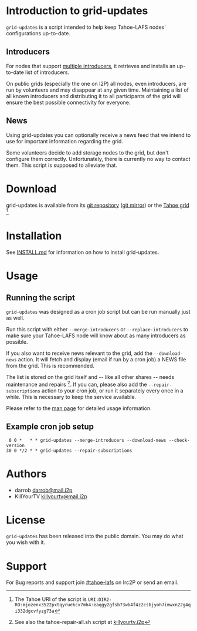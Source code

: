 Introduction to grid-updates
============================

`grid-updates` is a script intended to help keep Tahoe-LAFS nodes'
configurations up-to-date.

Introducers
-----------

For nodes that support [multiple introducers], it retrieves and installs an
up-to-date list of introducers.

On public grids (especially the one on I2P) all nodes, even introducers, are
run by volunteers and may disappear at any given time.  Maintaining a list of
all known introducers and distributing it to all participants of the grid will
ensure the best possible connectivity for everyone.

News
----

Using grid-updates you can optionally receive a news feed that we intend to use
for important information regarding the grid.

Some volunteers decide to add storage nodes to the grid, but don't configure
them correctly.  Unfortunately, there is currently no way to contact them.
This script is supposed to alleviate that.

Download
========

grid-updates is available from its [git repository] ([git mirror])
or the [Tahoe grid] [^1].

Installation
============

See [INSTALL.md] for information on how to install grid-updates.

Usage
====

Running the script
------------------

`grid-updates` was designed as a cron job script but can be run manually just
as well.

Run this script with either `--merge-introducers` or `--replace-introducers` to
make sure your Tahoe-LAFS node will know about as many introducers as possible.

If you also want to receive news relevant to the grid, add the
`--download-news` action.  It will fetch and display (email if run by a cron
job) a NEWS file from the grid.  This is recommended.

The list is stored on the grid itself and -- like all other shares -- needs
maintenance and repairs [^2].  If you can, please also add the
`--repair-subscriptions` action to your cron job, or run it separately every
once in a while.  This is necessary to keep the service available.

Please refer to the [man page] for detailed usage information.

Example cron job setup
----------------------

     0 0 *   * * grid-updates --merge-introducers --download-news --check-version
    30 0 */2 * * grid-updates --repair-subscriptions

Authors
=======

* darrob [<darrob@mail.i2p>](mailto:darrob@mail.i2p)
* KillYourTV [<killyourtv@mail.i2p>](mailto:killyourtv@mail.i2p)

License
=======

`grid-updates` has been released into the public domain. You may do what you
wish with it.

Support
=======

For Bug reports and support join [#tahoe-lafs] on Irc2P or send an email.

[^1]: The Tahoe URI of the script is
      `URI:DIR2-RO:mjozenx3522pxtqyruekcx7mh4:eaqgy2gfsb73wb4f4z2csbjyoh7imwxn22g4qi332dgcvfyzg73a`
[^2]: See also the tahoe-repair-all.sh script at
      [killyourtv.i2p](http://killyourtv.i2p/tahoe-lafs/scripts/)

[multiple introducers]: http://killyourtv.i2p/tag/multiple_introducer/ "Info on multiple introducers"
[git repository]: http://git.repo.i2p/w/grid-updates.git "git repository"
[git mirror]: http://killyourtv.i2p/tahoe-lafs/grid-updates/ "Alternative download location"
[Tahoe grid]: http://127.0.0.1:3456/uri/URI%3ADIR2-RO%3Amjozenx3522pxtqyruekcx7mh4%3Aeaqgy2gfsb73wb4f4z2csbjyoh7imwxn22g4qi332dgcvfyzg73a/ "Tahoe share"
[INSTALL.md]: INSTALL.md
[man page]: man/grid-updates.1.md
[#tahoe-lafs]: irc://irc.postman.i2p/tahoe-lafs "IRC channel"
